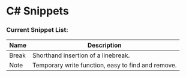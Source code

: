 # C# Snippets

### Current Snippet List:
| Name | Description |
| ---- | ----------- |
| Break | Shorthand insertion of a linebreak. |
| Note | Temporary write function, easy to find and remove. |